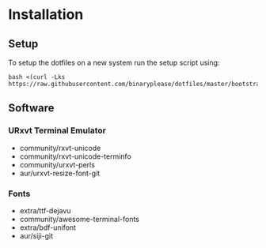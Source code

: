 # Installation

## Setup

To setup the dotfiles on a new system run the setup script using:

```
bash <(curl -Lks https://raw.githubusercontent.com/binaryplease/dotfiles/master/bootstrap.sh)
```


## Software
### URxvt Terminal Emulator
- community/rxvt-unicode
- community/rxvt-unicode-terminfo
- community/urxvt-perls
- aur/urxvt-resize-font-git

### Fonts
- extra/ttf-dejavu
- community/awesome-terminal-fonts
- extra/bdf-unifont
- aur/siji-git


